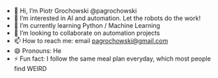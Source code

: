 - 👋 Hi, I’m Piotr Grochowski @pagrochowski
- 👀 I’m interested in AI and automation. Let the robots do the work!
- 🌱 I’m currently learning Python / Machine Learning
- 💞️ I’m looking to collaborate on automation projects
- 📫 How to reach me: email pagrochowski@gmail.com
- 😄 Pronouns: He
- ⚡ Fun fact: I follow the same meal plan everyday, which most people find WEIRD

<!---
pagrochowski/pagrochowski is a ✨ special ✨ repository because its `README.md` (this file) appears on your GitHub profile.
You can click the Preview link to take a look at your changes.
--->
